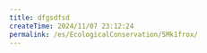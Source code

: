 ```yaml
---
title: dfgsdfsd
createTime: 2024/11/07 23:12:24
permalink: /es/EcologicalConservation/5Mk1frox/
---
```

